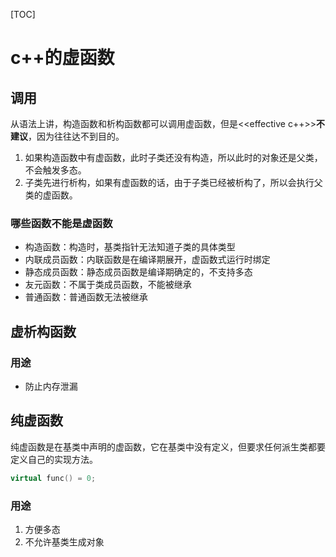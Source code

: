 [TOC]

# c++的虚函数



## 调用

从语法上讲，构造函数和析构函数都可以调用虚函数，但是<<effective c++>>**不建议**，因为往往达不到目的。

1. 如果构造函数中有虚函数，此时子类还没有构造，所以此时的对象还是父类，不会触发多态。
2. 子类先进行析构，如果有虚函数的话，由于子类已经被析构了，所以会执行父类的虚函数。

### 哪些函数不能是虚函数

- 构造函数：构造时，基类指针无法知道子类的具体类型
- 内联成员函数：内联函数是在编译期展开，虚函数式运行时绑定
- 静态成员函数：静态成员函数是编译期确定的，不支持多态
- 友元函数：不属于类成员函数，不能被继承
- 普通函数：普通函数无法被继承



## 虚析构函数

### 用途

- 防止内存泄漏



## 纯虚函数

纯虚函数是在基类中声明的虚函数，它在基类中没有定义，但要求任何派生类都要定义自己的实现方法。

```c++
virtual func() = 0;
```

### 用途

1. 方便多态
2. 不允许基类生成对象